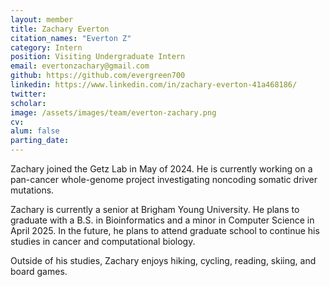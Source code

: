 ```yaml
---
layout: member
title: Zachary Everton
citation_names: "Everton Z"
category: Intern
position: Visiting Undergraduate Intern
email: evertonzachary@gmail.com
github: https://github.com/evergreen700
linkedin: https://www.linkedin.com/in/zachary-everton-41a468186/
twitter: 
scholar: 
image: /assets/images/team/everton-zachary.png
cv:
alum: false
parting_date: 
---
```


Zachary joined the Getz Lab in May of 2024. He is currently working on a pan-cancer whole-genome project investigating noncoding somatic driver mutations.

Zachary is currently a senior at Brigham Young University. He plans to graduate with a B.S. in Bioinformatics and a minor in Computer Science in April 2025. In the future, he plans to attend graduate school to continue his studies in cancer and computational biology.

Outside of his studies, Zachary enjoys hiking, cycling, reading, skiing, and board games.

